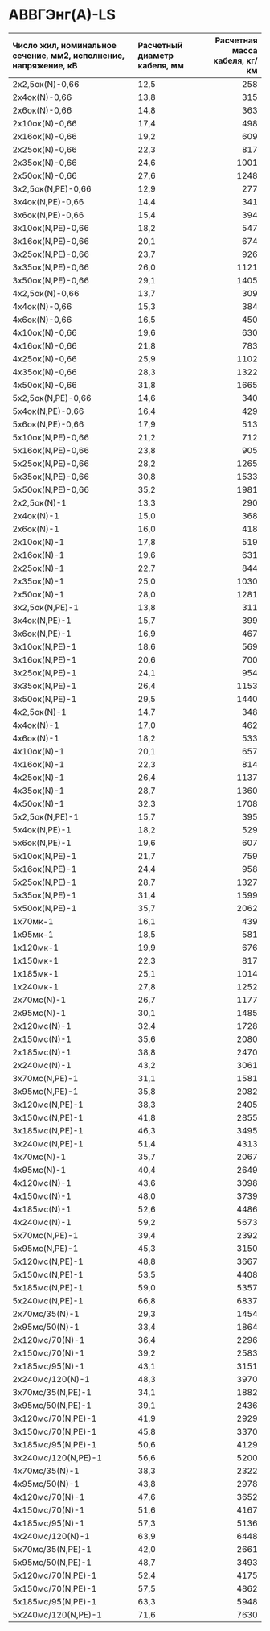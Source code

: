 # АВВГЭнг(А)-LS

| Число жил, номинальное сечение, мм2, исполнение, напряжение, кВ   | Расчетный диаметр кабеля, мм   |   Расчетная масса кабеля, кг/км |
|:------------------------------------------------------------------|:-------------------------------|--------------------------------:|
| 2х2,5ок(N)-0,66                                                   | 12,5                           |                             258 |
| 2х4ок(N)-0,66                                                     | 13,8                           |                             315 |
| 2х6ок(N)-0,66                                                     | 14,8                           |                             363 |
| 2х10ок(N)-0,66                                                    | 17,4                           |                             498 |
| 2х16ок(N)-0,66                                                    | 19,2                           |                             609 |
| 2х25ок(N)-0,66                                                    | 22,3                           |                             817 |
| 2х35ок(N)-0,66                                                    | 24,6                           |                            1001 |
| 2х50ок(N)-0,66                                                    | 27,6                           |                            1248 |
| 3х2,5ок(N,PE)-0,66                                                | 12,9                           |                             277 |
| 3х4ок(N,PE)-0,66                                                  | 14,4                           |                             341 |
| 3х6ок(N,PE)-0,66                                                  | 15,4                           |                             394 |
| 3х10ок(N,PE)-0,66                                                 | 18,2                           |                             547 |
| 3х16ок(N,PE)-0,66                                                 | 20,1                           |                             674 |
| 3х25ок(N,PE)-0,66                                                 | 23,7                           |                             926 |
| 3х35ок(N,PE)-0,66                                                 | 26,0                           |                            1121 |
| 3х50ок(N,PE)-0,66                                                 | 29,1                           |                            1405 |
| 4х2,5ок(N)-0,66                                                   | 13,7                           |                             309 |
| 4х4ок(N)-0,66                                                     | 15,3                           |                             384 |
| 4х6ок(N)-0,66                                                     | 16,5                           |                             450 |
| 4х10ок(N)-0,66                                                    | 19,6                           |                             630 |
| 4х16ок(N)-0,66                                                    | 21,8                           |                             783 |
| 4х25ок(N)-0,66                                                    | 25,9                           |                            1102 |
| 4х35ок(N)-0,66                                                    | 28,3                           |                            1322 |
| 4х50ок(N)-0,66                                                    | 31,8                           |                            1665 |
| 5х2,5ок(N,PE)-0,66                                                | 14,6                           |                             340 |
| 5х4ок(N,PE)-0,66                                                  | 16,4                           |                             429 |
| 5х6ок(N,PE)-0,66                                                  | 17,9                           |                             513 |
| 5х10ок(N,PE)-0,66                                                 | 21,2                           |                             712 |
| 5х16ок(N,PE)-0,66                                                 | 23,8                           |                             905 |
| 5х25ок(N,PE)-0,66                                                 | 28,2                           |                            1265 |
| 5х35ок(N,PE)-0,66                                                 | 30,8                           |                            1533 |
| 5х50ок(N,PE)-0,66                                                 | 35,2                           |                            1981 |
| 2х2,5ок(N)-1                                                      | 13,3                           |                             290 |
| 2х4ок(N)-1                                                        | 15,0                           |                             368 |
| 2х6ок(N)-1                                                        | 16,0                           |                             418 |
| 2х10ок(N)-1                                                       | 17,8                           |                             519 |
| 2х16ок(N)-1                                                       | 19,6                           |                             631 |
| 2х25ок(N)-1                                                       | 22,7                           |                             844 |
| 2х35ок(N)-1                                                       | 25,0                           |                            1030 |
| 2х50ок(N)-1                                                       | 28,0                           |                            1281 |
| 3х2,5ок(N,PE)-1                                                   | 13,8                           |                             311 |
| 3х4ок(N,PE)-1                                                     | 15,7                           |                             399 |
| 3х6ок(N,PE)-1                                                     | 16,9                           |                             467 |
| 3х10ок(N,PE)-1                                                    | 18,6                           |                             569 |
| 3х16ок(N,PE)-1                                                    | 20,6                           |                             700 |
| 3х25ок(N,PE)-1                                                    | 24,1                           |                             954 |
| 3х35ок(N,PE)-1                                                    | 26,4                           |                            1153 |
| 3х50ок(N,PE)-1                                                    | 29,5                           |                            1440 |
| 4х2,5ок(N)-1                                                      | 14,7                           |                             348 |
| 4х4ок(N)-1                                                        | 17,0                           |                             462 |
| 4х6ок(N)-1                                                        | 18,2                           |                             533 |
| 4х10ок(N)-1                                                       | 20,1                           |                             657 |
| 4х16ок(N)-1                                                       | 22,3                           |                             814 |
| 4х25ок(N)-1                                                       | 26,4                           |                            1137 |
| 4х35ок(N)-1                                                       | 28,7                           |                            1360 |
| 4х50ок(N)-1                                                       | 32,3                           |                            1708 |
| 5х2,5ок(N,PE)-1                                                   | 15,7                           |                             395 |
| 5х4ок(N,PE)-1                                                     | 18,2                           |                             529 |
| 5х6ок(N,PE)-1                                                     | 19,6                           |                             607 |
| 5х10ок(N,PE)-1                                                    | 21,7                           |                             759 |
| 5х16ок(N,PE)-1                                                    | 24,4                           |                             958 |
| 5х25ок(N,PE)-1                                                    | 28,7                           |                            1327 |
| 5х35ок(N,PE)-1                                                    | 31,4                           |                            1599 |
| 5х50ок(N,PE)-1                                                    | 35,7                           |                            2062 |
| 1х70мк-1                                                          | 16,1                           |                             439 |
| 1х95мк-1                                                          | 18,5                           |                             581 |
| 1х120мк-1                                                         | 19,9                           |                             676 |
| 1х150мк-1                                                         | 22,3                           |                             817 |
| 1х185мк-1                                                         | 25,1                           |                            1014 |
| 1х240мк-1                                                         | 27,8                           |                            1252 |
| 2х70мс(N)-1                                                       | 26,7                           |                            1177 |
| 2х95мс(N)-1                                                       | 30,1                           |                            1485 |
| 2х120мс(N)-1                                                      | 32,4                           |                            1728 |
| 2х150мс(N)-1                                                      | 35,6                           |                            2080 |
| 2х185мс(N)-1                                                      | 38,8                           |                            2470 |
| 2х240мс(N)-1                                                      | 43,2                           |                            3061 |
| 3х70мс(N,PE)-1                                                    | 31,1                           |                            1581 |
| 3х95мс(N,PE)-1                                                    | 35,8                           |                            2082 |
| 3х120мс(N,PE)-1                                                   | 38,3                           |                            2405 |
| 3х150мс(N,PE)-1                                                   | 41,8                           |                            2855 |
| 3х185мс(N,PE)-1                                                   | 46,3                           |                            3495 |
| 3х240мс(N,PE)-1                                                   | 51,4                           |                            4313 |
| 4х70мс(N)-1                                                       | 35,7                           |                            2067 |
| 4х95мс(N)-1                                                       | 40,4                           |                            2649 |
| 4х120мс(N)-1                                                      | 43,6                           |                            3098 |
| 4х150мс(N)-1                                                      | 48,0                           |                            3739 |
| 4х185мс(N)-1                                                      | 52,6                           |                            4486 |
| 4х240мс(N)-1                                                      | 59,2                           |                            5673 |
| 5х70мс(N,PE)-1                                                    | 39,4                           |                            2392 |
| 5х95мс(N,PE)-1                                                    | 45,3                           |                            3150 |
| 5х120мс(N,PE)-1                                                   | 48,8                           |                            3667 |
| 5х150мс(N,PE)-1                                                   | 53,5                           |                            4408 |
| 5х185мс(N,PE)-1                                                   | 59,0                           |                            5357 |
| 5х240мс(N,PE)-1                                                   | 66,8                           |                            6837 |
| 2х70мс/35(N)-1                                                    | 29,3                           |                            1454 |
| 2х95мс/50(N)-1                                                    | 33,4                           |                            1864 |
| 2х120мс/70(N)-1                                                   | 36,4                           |                            2296 |
| 2х150мс/70(N)-1                                                   | 39,2                           |                            2583 |
| 2х185мс/95(N)-1                                                   | 43,1                           |                            3151 |
| 2х240мс/120(N)-1                                                  | 48,3                           |                            3970 |
| 3х70мс/35(N,PE)-1                                                 | 34,1                           |                            1882 |
| 3х95мс/50(N,PE)-1                                                 | 39,1                           |                            2436 |
| 3х120мс/70(N,PE)-1                                                | 41,9                           |                            2929 |
| 3х150мс/70(N,PE)-1                                                | 45,8                           |                            3370 |
| 3х185мс/95(N,PE)-1                                                | 50,6                           |                            4129 |
| 3х240мс/120(N,PE)-1                                               | 56,6                           |                            5200 |
| 4х70мс/35(N)-1                                                    | 38,3                           |                            2322 |
| 4х95мс/50(N)-1                                                    | 43,8                           |                            2978 |
| 4х120мс/70(N)-1                                                   | 47,6                           |                            3652 |
| 4х150мс/70(N)-1                                                   | 51,6                           |                            4167 |
| 4х185мс/95(N)-1                                                   | 57,3                           |                            5136 |
| 4х240мс/120(N)-1                                                  | 63,9                           |                            6448 |
| 5х70мс/35(N,PE)-1                                                 | 42,0                           |                            2661 |
| 5х95мс/50(N,PE)-1                                                 | 48,7                           |                            3493 |
| 5х120мс/70(N,PE)-1                                                | 52,4                           |                            4175 |
| 5х150мс/70(N,PE)-1                                                | 57,5                           |                            4862 |
| 5х185мс/95(N,PE)-1                                                | 63,3                           |                            5948 |
| 5х240мс/120(N,PE)-1                                               | 71,6                           |                            7630 |
